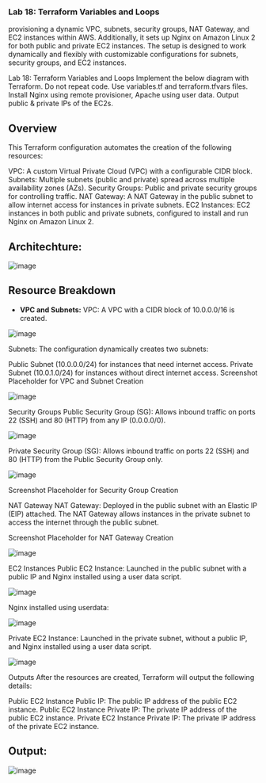 ### Lab 18: Terraform Variables and Loops
provisioning a dynamic VPC, subnets, security groups, NAT Gateway, and EC2 instances within AWS. 
Additionally, it sets up Nginx on Amazon Linux 2 for both public and private EC2 instances.
The setup is designed to work dynamically and flexibly with customizable configurations for subnets, security groups, and EC2 instances.

Lab 18: Terraform Variables and Loops
﻿﻿Implement the below diagram with Terraform.
﻿﻿Do not repeat code. Use variables.tf and terraform.tfvars files.
﻿﻿Install Nginx using remote provisioner, Apache using user data.
﻿﻿Output public & private IPs of the EC2s.

## Overview
This Terraform configuration automates the creation of the following resources:

VPC: A custom Virtual Private Cloud (VPC) with a configurable CIDR block.
Subnets: Multiple subnets (public and private) spread across multiple availability zones (AZs).
Security Groups: Public and private security groups for controlling traffic.
NAT Gateway: A NAT Gateway in the public subnet to allow internet access for instances in private subnets.
EC2 Instances: EC2 instances in both public and private subnets, configured to install and run Nginx on Amazon Linux 2.

## Architechture:
![image](https://github.com/user-attachments/assets/9b0be5da-d092-4011-98ca-5b630850670d)

## Resource Breakdown
- **VPC and Subnets:**
VPC: A VPC with a CIDR block of 10.0.0.0/16 is created.

![image](https://github.com/user-attachments/assets/95daf1cf-f2f3-4892-9d84-912814df8b78)


Subnets: The configuration dynamically creates two subnets:

Public Subnet (10.0.0.0/24) for instances that need internet access.
Private Subnet (10.0.1.0/24) for instances without direct internet access.
Screenshot Placeholder for VPC and Subnet Creation

![image](https://github.com/user-attachments/assets/6003aa1f-0021-4a2d-97e8-91856260ca05)


Security Groups
Public Security Group (SG): Allows inbound traffic on ports 22 (SSH) and 80 (HTTP) from any IP (0.0.0.0/0).

![image](https://github.com/user-attachments/assets/c42e7c68-0ec7-4abc-88c7-2bcc4ec2575f)


Private Security Group (SG): Allows inbound traffic on ports 22 (SSH) and 80 (HTTP) from the Public Security Group only.

![image](https://github.com/user-attachments/assets/1fdb50fe-534d-4ea3-a2b0-597773794d41)


Screenshot Placeholder for Security Group Creation

NAT Gateway
NAT Gateway: Deployed in the public subnet with an Elastic IP (EIP) attached. The NAT Gateway allows instances in the private subnet to access the internet through the public subnet.

Screenshot Placeholder for NAT Gateway Creation

![image](https://github.com/user-attachments/assets/4742634d-5dad-4318-bb47-43f2a698b341)


EC2 Instances
Public EC2 Instance: Launched in the public subnet with a public IP and Nginx installed using a user data script.

![image](https://github.com/user-attachments/assets/ab759ba3-7604-496a-aa01-c336f4898772)

Nginx installed using userdata:

![image](https://github.com/user-attachments/assets/0cc515e9-b6ea-43cc-82ba-a4bd65d1bb28)

Private EC2 Instance: Launched in the private subnet, without a public IP, and Nginx installed using a user data script.

![image](https://github.com/user-attachments/assets/8b143116-4e16-4548-8222-3a47e25f7fc3)

Outputs
After the resources are created, Terraform will output the following details:

Public EC2 Instance Public IP: The public IP address of the public EC2 instance.
Public EC2 Instance Private IP: The private IP address of the public EC2 instance.
Private EC2 Instance Private IP: The private IP address of the private EC2 instance.


## Output:
![image](https://github.com/user-attachments/assets/1f930a5f-c066-4a78-95ae-bdc67271d402)
